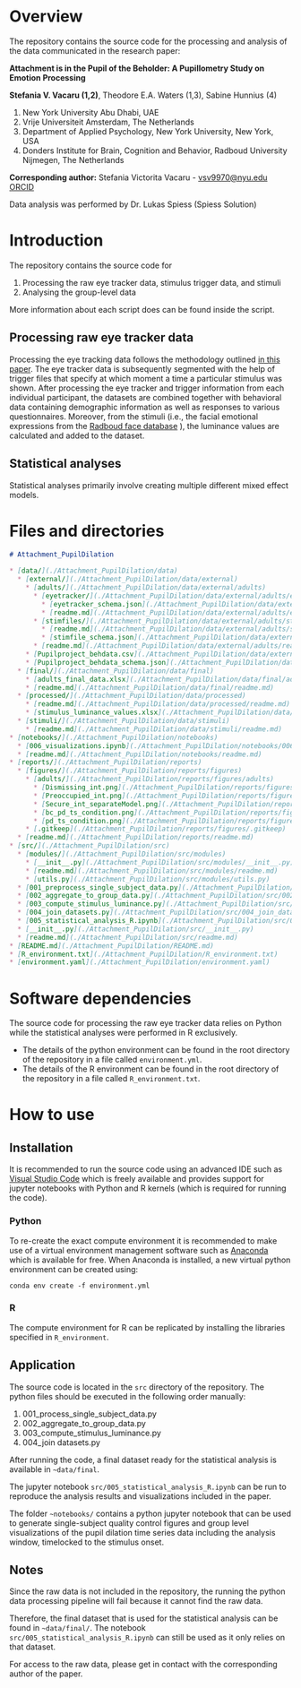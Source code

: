 # Overview

The repository contains the source code for the processing and analysis of the data communicated in the research paper:

**Attachment is in the Pupil of the Beholder: A Pupillometry Study on Emotion Processing**

**Stefania V. Vacaru (1,2)**, Theodore E.A. Waters (1,3), Sabine Hunnius (4)

1. New York University Abu Dhabi, UAE
2. Vrije Universiteit Amsterdam, The Netherlands
3. Department of Applied Psychology, New York University, New York, USA
4. Donders Institute for Brain, Cognition and Behavior, Radboud University Nijmegen, The Netherlands

**Corresponding author:** Stefania Victorita Vacaru - [vsv9970@nyu.edu](mailto:vsv9970@nyu.edu)
[ORCID](https://orcid.org/0000-0001-6897-2963)


Data analysis was performed by Dr. Lukas Spiess (Spiess Solution)

# Introduction

The repository contains the source code for

1. Processing the raw eye tracker data, stimulus trigger data, and stimuli
2. Analysing the group-level data

More information about each script does can be found inside the script.

## Processing raw eye tracker data

Processing the eye tracking data follows the methodology outlined [in this paper](https://link.springer.com/article/10.3758/s13428-018-1075-y).
The eye tracker data is subsequently segmented with the help of trigger files that specify at which moment a time a particular stimulus was shown. After processing the eye tracker and trigger information from each individual participant, the datasets are combined together with behavioral data containing demographic information as well as responses to various questionnaires. Moreover, from the stimuli (i.e., the facial emotional expressions from the [Radboud face database](https://rafd.socsci.ru.nl/?p=main) ), the luminance values are calculated and added to the dataset.

## Statistical analyses

Statistical analyses primarily involve creating multiple different mixed effect models.

# Files and directories


```markdown
# Attachment_PupilDilation

* [data/](./Attachment_PupilDilation/data)
  * [external/](./Attachment_PupilDilation/data/external)
    * [adults/](./Attachment_PupilDilation/data/external/adults)
      * [eyetracker/](./Attachment_PupilDilation/data/external/adults/eyetracker)
        * [eyetracker_schema.json](./Attachment_PupilDilation/data/external/adults/eyetracker/eyetracker_schema.json)
        * [readme.md](./Attachment_PupilDilation/data/external/adults/eyetracker/readme.md)
      * [stimfiles/](./Attachment_PupilDilation/data/external/adults/stimfiles)
        * [readme.md](./Attachment_PupilDilation/data/external/adults/stimfiles/readme.md)
        * [stimfile_schema.json](./Attachment_PupilDilation/data/external/adults/stimfiles/stimfile_schema.json)
      * [readme.md](./Attachment_PupilDilation/data/external/adults/readme.md)
    * [Pupilproject_behdata.csv](./Attachment_PupilDilation/data/external/Pupilproject_behdata.csv)
    * [Pupilproject_behdata_schema.json](./Attachment_PupilDilation/data/external/Pupilproject_behdata_schema.json)
  * [final/](./Attachment_PupilDilation/data/final)
    * [adults_final_data.xlsx](./Attachment_PupilDilation/data/final/adults_final_data.xlsx)
    * [readme.md](./Attachment_PupilDilation/data/final/readme.md)
  * [processed/](./Attachment_PupilDilation/data/processed)
    * [readme.md](./Attachment_PupilDilation/data/processed/readme.md)
    * [stimulus_luminance_values.xlsx](./Attachment_PupilDilation/data/processed/stimulus_luminance_values.xlsx)
  * [stimuli/](./Attachment_PupilDilation/data/stimuli)
    * [readme.md](./Attachment_PupilDilation/data/stimuli/readme.md)
* [notebooks/](./Attachment_PupilDilation/notebooks)
  * [006_visualizations.ipynb](./Attachment_PupilDilation/notebooks/006_visualizations.ipynb)
  * [readme.md](./Attachment_PupilDilation/notebooks/readme.md)
* [reports/](./Attachment_PupilDilation/reports)
  * [figures/](./Attachment_PupilDilation/reports/figures)
    * [adults/](./Attachment_PupilDilation/reports/figures/adults)
      * [Dismissing_int.png](./Attachment_PupilDilation/reports/figures/adults/Dismissing_int.png)
      * [Preoccupied_int.png](./Attachment_PupilDilation/reports/figures/adults/Preoccupied_int.png)
      * [Secure_int_separateModel.png](./Attachment_PupilDilation/reports/figures/adults/Secure_int_separateModel.png)
      * [bc_pd_ts_condition.png](./Attachment_PupilDilation/reports/figures/adults/bc_pd_ts_condition.png)
      * [pd_ts_condition.png](./Attachment_PupilDilation/reports/figures/adults/pd_ts_condition.png)
    * [.gitkeep](./Attachment_PupilDilation/reports/figures/.gitkeep)
  * [readme.md](./Attachment_PupilDilation/reports/readme.md)
* [src/](./Attachment_PupilDilation/src)
  * [modules/](./Attachment_PupilDilation/src/modules)
    * [__init__.py](./Attachment_PupilDilation/src/modules/__init__.py)
    * [readme.md](./Attachment_PupilDilation/src/modules/readme.md)
    * [utils.py](./Attachment_PupilDilation/src/modules/utils.py)
  * [001_preprocess_single_subject_data.py](./Attachment_PupilDilation/src/001_preprocess_single_subject_data.py)
  * [002_aggregate_to_group_data.py](./Attachment_PupilDilation/src/002_aggregate_to_group_data.py)
  * [003_compute_stimulus_luminance.py](./Attachment_PupilDilation/src/003_compute_stimulus_luminance.py)
  * [004_join_datasets.py](./Attachment_PupilDilation/src/004_join_datasets.py)
  * [005_statistical_analysis_R.ipynb](./Attachment_PupilDilation/src/005_statistical_analysis_R.ipynb)
  * [__init__.py](./Attachment_PupilDilation/src/__init__.py)
  * [readme.md](./Attachment_PupilDilation/src/readme.md)
* [README.md](./Attachment_PupilDilation/README.md)
* [R_environment.txt](./Attachment_PupilDilation/R_environment.txt)
* [environment.yaml](./Attachment_PupilDilation/environment.yaml)
```



# Software dependencies

The source code for processing the raw eye tracker data relies on Python while the statistical analyses were performed in R exclusively.

- The details of the python environment can be found in the root directory of the repository in a file called `environment.yml`.
- The details of the R environment can be found in the root directory of the repository in a file called `R_environment.txt`.

# How to use

## Installation

It is recommended to run the source code using an advanced IDE such as [Visual Studio Code](https://code.visualstudio.com/docs/languages/r) which is freely available and provides support for jupyter notebooks with Python and R kernels (which is required for running the code).

### Python

To re-create the exact compute environment it is recommended to make use of a virtual environment management software such as [Anaconda](https://www.anaconda.com) which is available for free.
When Anaconda is installed, a new virtual python environment can be created using:

```
conda env create -f environment.yml
```

### R

The compute environment for R can be replicated by installing the libraries specified in `R_environment`.

## Application

The source code is located in the `src` directory of the repository. The python files should be executed in the following order manually:

1. 001_process_single_subject_data.py
2. 002_aggregate_to_group_data.py
3. 003_compute_stimulus_luminance.py
4. 004_join datasets.py

After running the code, a final dataset ready for the statistical analysis is available in `~data/final`.

The jupyter notebook `src/005_statistical_analysis_R.ipynb` can be run to reproduce the analysis results and visualizations included in the paper.

The folder `~notebooks/` contains a python jupyter notebook that can be used to generate single-subject quality control figures and group level visualizations of the pupil dilation time series data including the analysis window, timelocked to the stimulus onset.

## Notes

Since the raw data is not included in the repository, the running the python data processing pipeline will fail because it cannot find the raw data.

Therefore, the final dataset that is used for the statistical analysis can be found in `~data/final/`. The notebook `src/005_statistical_analysis_R.ipynb` can still be used as it only relies on that dataset.

For access to the raw data, please get in contact with the corresponding author of the paper.
